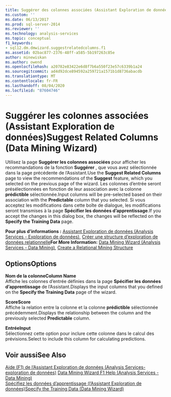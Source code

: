 ```yaml
---
title: Suggérer des colonnes associées (Assistant Exploration de données) | Microsoft Docs
ms.custom: ''
ms.date: 06/13/2017
ms.prod: sql-server-2014
ms.reviewer: ''
ms.technology: analysis-services
ms.topic: conceptual
f1_keywords:
- sql12.dm.dmwizard.suggestrelatedcolumns.f1
ms.assetid: 02bac877-2376-48ff-a585-5b197263c85e
author: minewiskan
ms.author: owend
ms.openlocfilehash: a20782e83422e6d8f7b6a550f23e57c6339b1a24
ms.sourcegitcommit: ad4d92dce894592a259721a1571b1d8736abacdb
ms.translationtype: MT
ms.contentlocale: fr-FR
ms.lasthandoff: 08/04/2020
ms.locfileid: "87604746"
---
```

# <a name="suggest-related-columns-data-mining-wizard"></a><span data-ttu-id="ca947-102">Suggérer les colonnes associées (Assistant Exploration de données)</span><span class="sxs-lookup"><span data-stu-id="ca947-102">Suggest Related Columns (Data Mining Wizard)</span></span>
  <span data-ttu-id="ca947-103">Utilisez la page **Suggérer les colonnes associées** pour afficher les recommandations de la fonction **Suggérer** , que vous avez sélectionnée dans la page précédente de l’Assistant.</span><span class="sxs-lookup"><span data-stu-id="ca947-103">Use the **Suggest Related Columns** page to view the recommendations of the **Suggest** feature, which you selected on the previous page of the wizard.</span></span> <span data-ttu-id="ca947-104">Les colonnes d’entrée seront présélectionnées en fonction de leur association avec la colonne **prédictible** sélectionnée.</span><span class="sxs-lookup"><span data-stu-id="ca947-104">Input columns will be pre-selected based on their association with the **Predictable** column that you selected.</span></span> <span data-ttu-id="ca947-105">Si vous acceptez les modifications dans cette boîte de dialogue, les modifications seront transmises à la page **Spécifier les données d’apprentissage**.</span><span class="sxs-lookup"><span data-stu-id="ca947-105">If you accept the changes in this dialog box, the changes will be reflected on the **Specify the Training Data** page.</span></span>  
  
 <span data-ttu-id="ca947-106">**Pour plus d’informations :** [Assistant Exploration de données &#40;Analysis Services - Exploration de données&#41;](data-mining/data-mining-wizard-analysis-services-data-mining.md), [Créer une structure d’exploration de données relationnelle](data-mining/create-a-relational-mining-structure.md)</span><span class="sxs-lookup"><span data-stu-id="ca947-106">**For More Information:** [Data Mining Wizard &#40;Analysis Services - Data Mining&#41;](data-mining/data-mining-wizard-analysis-services-data-mining.md), [Create a Relational Mining Structure](data-mining/create-a-relational-mining-structure.md)</span></span>  
  
## <a name="options"></a><span data-ttu-id="ca947-107">Options</span><span class="sxs-lookup"><span data-stu-id="ca947-107">Options</span></span>  
 <span data-ttu-id="ca947-108">**Nom de la colonne**</span><span class="sxs-lookup"><span data-stu-id="ca947-108">**Column Name**</span></span>  
 <span data-ttu-id="ca947-109">Affiche les colonnes d’entrée définies dans la page **Spécifier les données d’apprentissage** de l’Assistant.</span><span class="sxs-lookup"><span data-stu-id="ca947-109">Displays the input columns that you defined on the **Specify the Training Data** page of the wizard.</span></span>  
  
 <span data-ttu-id="ca947-110">**Score**</span><span class="sxs-lookup"><span data-stu-id="ca947-110">**Score**</span></span>  
 <span data-ttu-id="ca947-111">Affiche la relation entre la colonne et la colonne **prédictible** sélectionnée précédemment.</span><span class="sxs-lookup"><span data-stu-id="ca947-111">Displays the relationship between the column and the previously selected **Predictable** column.</span></span>  
  
 <span data-ttu-id="ca947-112">**Entrée**</span><span class="sxs-lookup"><span data-stu-id="ca947-112">**Input**</span></span>  
 <span data-ttu-id="ca947-113">Sélectionnez cette option pour inclure cette colonne dans le calcul des prévisions.</span><span class="sxs-lookup"><span data-stu-id="ca947-113">Select to include this column for calculating predictions.</span></span>  
  
## <a name="see-also"></a><span data-ttu-id="ca947-114">Voir aussi</span><span class="sxs-lookup"><span data-stu-id="ca947-114">See Also</span></span>  
 <span data-ttu-id="ca947-115">[Aide (F1) de l’Assistant Exploration de données &#40;Analysis Services-exploration de données&#41;](data-mining-wizard-f1-help-analysis-services-data-mining.md) </span><span class="sxs-lookup"><span data-stu-id="ca947-115">[Data Mining Wizard F1 Help &#40;Analysis Services - Data Mining&#41;](data-mining-wizard-f1-help-analysis-services-data-mining.md) </span></span>  
 [<span data-ttu-id="ca947-116">Spécifiez les données d’apprentissage &#40;l’Assistant Exploration de données&#41;</span><span class="sxs-lookup"><span data-stu-id="ca947-116">Specify the Training Data &#40;Data Mining Wizard&#41;</span></span>](specify-the-training-data-data-mining-wizard.md)  
  
  
